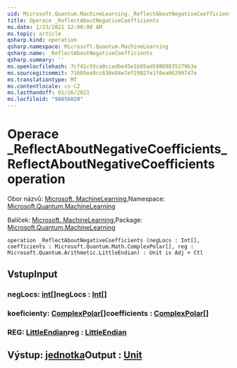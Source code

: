 ```yaml
---
uid: Microsoft.Quantum.MachineLearning._ReflectAboutNegativeCoefficients
title: Operace _ReflectAboutNegativeCoefficients
ms.date: 1/23/2021 12:00:00 AM
ms.topic: article
qsharp.kind: operation
qsharp.namespace: Microsoft.Quantum.MachineLearning
qsharp.name: _ReflectAboutNegativeCoefficients
qsharp.summary: ''
ms.openlocfilehash: 7cf41c93ca0ccadbe45e1b05ad59869835279b3e
ms.sourcegitcommit: 71605ea9cc630e84e7ef29027e1f0ea06299747e
ms.translationtype: MT
ms.contentlocale: cs-CZ
ms.lasthandoff: 01/26/2021
ms.locfileid: "98856020"
---
```

# <a name="_reflectaboutnegativecoefficients-operation"></a><span data-ttu-id="12873-102">Operace _ReflectAboutNegativeCoefficients</span><span class="sxs-lookup"><span data-stu-id="12873-102">_ReflectAboutNegativeCoefficients operation</span></span>

<span data-ttu-id="12873-103">Obor názvů: [Microsoft. MachineLearning.](xref:Microsoft.Quantum.MachineLearning)</span><span class="sxs-lookup"><span data-stu-id="12873-103">Namespace: [Microsoft.Quantum.MachineLearning](xref:Microsoft.Quantum.MachineLearning)</span></span>

<span data-ttu-id="12873-104">Balíček: [Microsoft. MachineLearning.](https://nuget.org/packages/Microsoft.Quantum.MachineLearning)</span><span class="sxs-lookup"><span data-stu-id="12873-104">Package: [Microsoft.Quantum.MachineLearning](https://nuget.org/packages/Microsoft.Quantum.MachineLearning)</span></span>




```qsharp
operation _ReflectAboutNegativeCoefficients (negLocs : Int[], coefficients : Microsoft.Quantum.Math.ComplexPolar[], reg : Microsoft.Quantum.Arithmetic.LittleEndian) : Unit is Adj + Ctl
```


## <a name="input"></a><span data-ttu-id="12873-105">Vstup</span><span class="sxs-lookup"><span data-stu-id="12873-105">Input</span></span>

### <a name="neglocs--int"></a><span data-ttu-id="12873-106">negLocs: [int](xref:microsoft.quantum.lang-ref.int)[]</span><span class="sxs-lookup"><span data-stu-id="12873-106">negLocs : [Int](xref:microsoft.quantum.lang-ref.int)[]</span></span>




### <a name="coefficients--complexpolar"></a><span data-ttu-id="12873-107">koeficienty: [ComplexPolar](xref:Microsoft.Quantum.Math.ComplexPolar)[]</span><span class="sxs-lookup"><span data-stu-id="12873-107">coefficients : [ComplexPolar](xref:Microsoft.Quantum.Math.ComplexPolar)[]</span></span>




### <a name="reg--littleendian"></a><span data-ttu-id="12873-108">REG: [LittleEndian](xref:Microsoft.Quantum.Arithmetic.LittleEndian)</span><span class="sxs-lookup"><span data-stu-id="12873-108">reg : [LittleEndian](xref:Microsoft.Quantum.Arithmetic.LittleEndian)</span></span>





## <a name="output--unit"></a><span data-ttu-id="12873-109">Výstup: [jednotka](xref:microsoft.quantum.lang-ref.unit)</span><span class="sxs-lookup"><span data-stu-id="12873-109">Output : [Unit](xref:microsoft.quantum.lang-ref.unit)</span></span>


